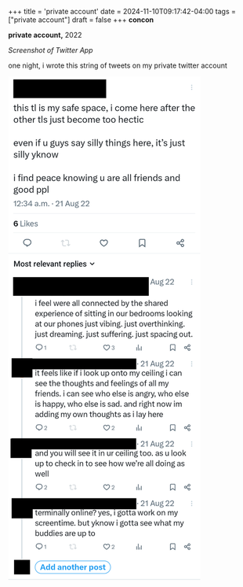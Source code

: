 +++
title = 'private account'
date = 2024-11-10T09:17:42-04:00
tags = ["private account"]
draft = false
+++
**concon**


**private account,** 2022


*Screenshot of Twitter App*


one night, i wrote this string of tweets on my private twitter account

![private account](/img/privateAccount/privateAccount.png)